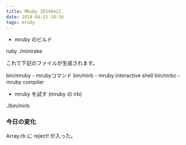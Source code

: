```yaml
---
title: MRuby 20140421
date: 2014-04-21 18:16
tags: mruby
---
```


- mruby のビルド

ruby ./minirake

これで下記のファイルが生成されます。

bin/mruby - mrubyコマンド
bin/mirb - mruby interactive shell
bin/mrbc - mruby compiler

- mruby を試す (mruby の irb)

./bin/mirb

### 今日の変化

Array.rb に reject! が入った。

